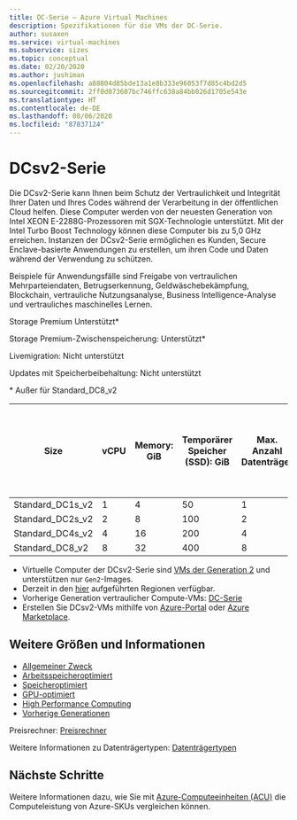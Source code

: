 ```yaml
---
title: DC-Serie – Azure Virtual Machines
description: Spezifikationen für die VMs der DC-Serie.
author: susaxen
ms.service: virtual-machines
ms.subservice: sizes
ms.topic: conceptual
ms.date: 02/20/2020
ms.author: jushiman
ms.openlocfilehash: a88804d85bde13a1e8b333e96053f7d85c4bd2d5
ms.sourcegitcommit: 2ff0d073607bc746ffc638a84bb026d1705e543e
ms.translationtype: HT
ms.contentlocale: de-DE
ms.lasthandoff: 08/06/2020
ms.locfileid: "87837124"
---
```

# <a name="dcsv2-series"></a>DCsv2-Serie


Die DCsv2-Serie kann Ihnen beim Schutz der Vertraulichkeit und Integrität Ihrer Daten und Ihres Codes während der Verarbeitung in der öffentlichen Cloud helfen. Diese Computer werden von der neuesten Generation von Intel XEON E-2288G-Prozessoren mit SGX-Technologie unterstützt. Mit der Intel Turbo Boost Technology können diese Computer bis zu 5,0 GHz erreichen. Instanzen der DCsv2-Serie ermöglichen es Kunden, Secure Enclave-basierte Anwendungen zu erstellen, um ihren Code und Daten während der Verwendung zu schützen.

Beispiele für Anwendungsfälle sind Freigabe von vertraulichen Mehrparteiendaten, Betrugserkennung, Geldwäschebekämpfung, Blockchain, vertrauliche Nutzungsanalyse, Business Intelligence-Analyse und vertrauliches maschinelles Lernen.

Storage Premium Unterstützt*

Storage Premium-Zwischenspeicherung: Unterstützt*

Livemigration: Nicht unterstützt

Updates mit Speicherbeibehaltung: Nicht unterstützt

\* Außer für Standard_DC8_v2



| Size             | vCPU | Memory: GiB | Temporärer Speicher (SSD): GiB | Max. Anzahl Datenträger | Maximaler Durchsatz (Cache und temporärer Speicher): IOPS/MBps (Cachegröße in GiB) | Maximale Anzahl NICs/Erwartete Netzwerkbandbreite (MBit/s) | EPC-Speicher (MiB) |
|------------------|------|-------------|------------------------|----------------|-------------------------------------------------------------------------|----------------------------------------------|---------------------|
| Standard_DC1s_v2 | 1    | 4           | 50                     | 1              | 2\.000/16                                                                                               | 2   | 28                                      |
| Standard_DC2s_v2 | 2    | 8           | 100                    | 2              | 4\.000/32                                                                                               | 2  | 56                                          |
| Standard_DC4s_v2 | 4    | 16          | 200                    | 4              | 8\.000/64                                                                                               | 2  | 112                                          |
| Standard_DC8_v2  | 8   | 32          | 400                    | 8              | 16.000/128                                                                                         | 2   | 168                                         |

- Virtuelle Computer der DCsv2-Serie sind [VMs der Generation 2](./linux/generation-2.md#creating-a-generation-2-vm) und unterstützen nur `Gen2`-Images.
- Derzeit in den [hier](https://azure.microsoft.com/global-infrastructure/services/?products=virtual-machines&regions=all) aufgeführten Regionen verfügbar.
- Vorherige Generation vertraulicher Compute-VMs: [DC-Serie](sizes-previous-gen.md#preview-dc-series)
- Erstellen Sie DCsv2-VMs mithilfe von [Azure-Portal](./linux/quick-create-portal.md) oder [Azure Marketplace](https://azuremarketplace.microsoft.com/marketplace/apps/microsoft-azure-compute.acc-virtual-machine-v2?tab=overview).



## <a name="other-sizes-and-information"></a>Weitere Größen und Informationen

- [Allgemeiner Zweck](sizes-general.md)
- [Arbeitsspeicheroptimiert](sizes-memory.md)
- [Speicheroptimiert](sizes-storage.md)
- [GPU-optimiert](sizes-gpu.md)
- [High Performance Computing](sizes-hpc.md)
- [Vorherige Generationen](sizes-previous-gen.md)

Preisrechner: [Preisrechner](https://azure.microsoft.com/pricing/calculator/)

Weitere Informationen zu Datenträgertypen: [Datenträgertypen](./linux/disks-types.md#ultra-disk)

## <a name="next-steps"></a>Nächste Schritte

Weitere Informationen dazu, wie Sie mit [Azure-Computeeinheiten (ACU)](acu.md) die Computeleistung von Azure-SKUs vergleichen können.